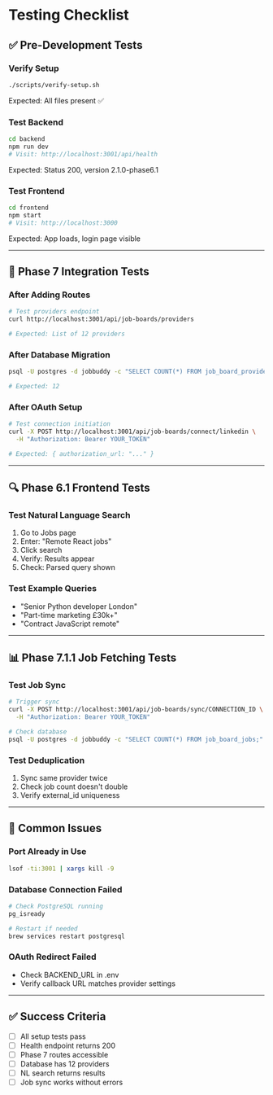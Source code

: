 # Testing Checklist

## ✅ Pre-Development Tests

### Verify Setup
```bash
./scripts/verify-setup.sh
```
Expected: All files present ✅

### Test Backend
```bash
cd backend
npm run dev
# Visit: http://localhost:3001/api/health
```
Expected: Status 200, version 2.1.0-phase6.1

### Test Frontend
```bash
cd frontend
npm start
# Visit: http://localhost:3000
```
Expected: App loads, login page visible

---

## 🧪 Phase 7 Integration Tests

### After Adding Routes
```bash
# Test providers endpoint
curl http://localhost:3001/api/job-boards/providers

# Expected: List of 12 providers
```

### After Database Migration
```bash
psql -U postgres -d jobbuddy -c "SELECT COUNT(*) FROM job_board_providers;"

# Expected: 12
```

### After OAuth Setup
```bash
# Test connection initiation
curl -X POST http://localhost:3001/api/job-boards/connect/linkedin \
  -H "Authorization: Bearer YOUR_TOKEN"

# Expected: { authorization_url: "..." }
```

---

## 🔍 Phase 6.1 Frontend Tests

### Test Natural Language Search
1. Go to Jobs page
2. Enter: "Remote React jobs"
3. Click search
4. Verify: Results appear
5. Check: Parsed query shown

### Test Example Queries
- "Senior Python developer London"
- "Part-time marketing £30k+"
- "Contract JavaScript remote"

---

## 📊 Phase 7.1.1 Job Fetching Tests

### Test Job Sync
```bash
# Trigger sync
curl -X POST http://localhost:3001/api/job-boards/sync/CONNECTION_ID \
  -H "Authorization: Bearer YOUR_TOKEN"

# Check database
psql -U postgres -d jobbuddy -c "SELECT COUNT(*) FROM job_board_jobs;"
```

### Test Deduplication
1. Sync same provider twice
2. Check job count doesn't double
3. Verify external_id uniqueness

---

## 🐛 Common Issues

### Port Already in Use
```bash
lsof -ti:3001 | xargs kill -9
```

### Database Connection Failed
```bash
# Check PostgreSQL running
pg_isready

# Restart if needed
brew services restart postgresql
```

### OAuth Redirect Failed
- Check BACKEND_URL in .env
- Verify callback URL matches provider settings

---

## ✅ Success Criteria

- [ ] All setup tests pass
- [ ] Health endpoint returns 200
- [ ] Phase 7 routes accessible
- [ ] Database has 12 providers
- [ ] NL search returns results
- [ ] Job sync works without errors